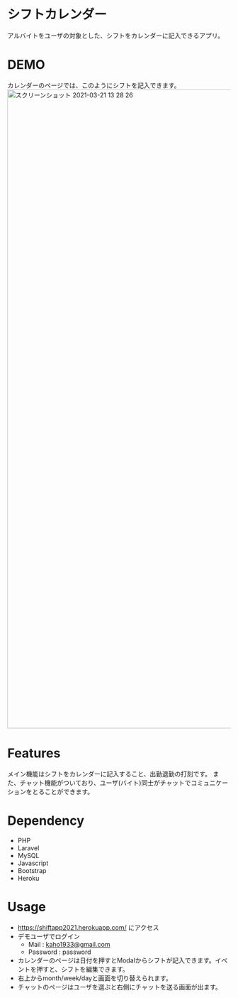 
# シフトカレンダー
アルバイトをユーザの対象とした、シフトをカレンダーに記入できるアプリ。

# DEMO
カレンダーのページでは、このようにシフトを記入できます。
<img width="1439" alt="スクリーンショット 2021-03-21 13 28 26" src="https://user-images.githubusercontent.com/54792380/111894037-c1e2a080-8a4a-11eb-8409-a64227fc4c59.png">

# Features
メイン機能はシフトをカレンダーに記入すること、出勤退勤の打刻です。
また、チャット機能がついており、ユーザ(バイト)同士がチャットでコミュニケーションをとることができます。

# Dependency

- PHP
- Laravel
- MySQL
- Javascript
- Bootstrap
- Heroku

# Usage
- https://shiftapp2021.herokuapp.com/ にアクセス
- デモユーザでログイン
    - Mail : kaho1933@gmail.com
    - Password : password
- カレンダーのページは日付を押すとModalからシフトが記入できます。イベントを押すと、シフトを編集できます。
- 右上からmonth/week/dayと画面を切り替えられます。
- チャットのページはユーザを選ぶと右側にチャットを送る画面が出ます。




